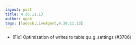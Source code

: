 ```yaml
---
layout: post
title: 4.30.11.13
author: opok
tags: [ladesk,LiveAgent,4.30.11.13]
---
```


- [Fix] Optimization of writes to table qu_g_settings (#3706)
